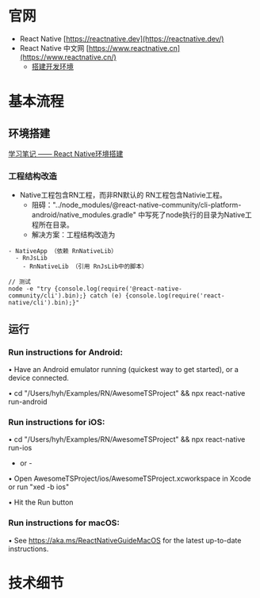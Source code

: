 # 官网
* React Native [https://reactnative.dev](https://reactnative.dev/)
* React Native 中文网 [https://www.reactnative.cn](https://www.reactnative.cn/)
  * [搭建开发环境](https://www.reactnative.cn/docs/environment-setup)
  
# 基本流程

## 环境搭建

[学习笔记 —— React Native环境搭建](https://docs.qq.com/doc/DSnpnUU5ZY0tHello?&u=84ec9a0eccc94de1b9cf7e25efd7e45c)

### 工程结构改造

* Native工程包含RN工程，而非RN默认的 RN工程包含Nativie工程。
  * 阻碍："../node_modules/@react-native-community/cli-platform-android/native_modules.gradle" 中写死了node执行的目录为Native工程所在目录。
  * 解决方案：工程结构改造为
```
- NativeApp （依赖 RnNativeLib）
  - RnJsLib
    - RnNativeLib （引用 RnJsLib中的脚本）
```

```shell
// 测试
node -e "try {console.log(require('@react-native-community/cli').bin);} catch (e) {console.log(require('react-native/cli').bin);}"
```


## 运行

### Run instructions for Android:
• Have an Android emulator running (quickest way to get started), or a device connected.

• cd "/Users/hyh/Examples/RN/AwesomeTSProject" && npx react-native run-android

### Run instructions for iOS:
• cd "/Users/hyh/Examples/RN/AwesomeTSProject" && npx react-native run-ios

- or -

• Open AwesomeTSProject/ios/AwesomeTSProject.xcworkspace in Xcode or run "xed -b ios"

• Hit the Run button

### Run instructions for macOS:
• See https://aka.ms/ReactNativeGuideMacOS for the latest up-to-date instructions.

# 技术细节

